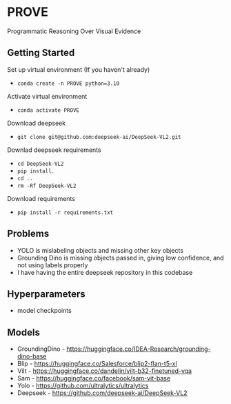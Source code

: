 # PROVE
Programmatic Reasoning Over Visual Evidence

## Getting Started
Set up virtual environment (If you haven't already)
- `conda create -n PROVE python=3.10`

Activate virtual environment
- `conda activate PROVE`

Download deepseek
- `git clone git@github.com:deepseek-ai/DeepSeek-VL2.git`

Downlad deepseek requirements
- `cd DeepSeek-VL2`
- `pip install.`
- `cd ..`
- `rm -Rf DeepSeek-VL2`

Download requirements
- `pip install -r requirements.txt`

## Problems
- YOLO is mislabeling objects and missing other key objects
- Grounding Dino is missing objects passed in, giving low confidence, and not using labels properly
- I have having the entire deepseek repository in this codebase

## Hyperparameters
- model checkpoints

## Models
- GroundingDino - https://huggingface.co/IDEA-Research/grounding-dino-base
- Blip - https://huggingface.co/Salesforce/blip2-flan-t5-xl
- Vilt - https://huggingface.co/dandelin/vilt-b32-finetuned-vqa
- Sam - https://huggingface.co/facebook/sam-vit-base
- Yolo - https://github.com/ultralytics/ultralytics
- Deepseek - https://github.com/deepseek-ai/DeepSeek-VL2
